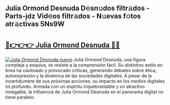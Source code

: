 ## Julia Ormond Desnuda D𝚎sn𝚞dos filtr𝚊dos - Parts-jdz Vid𝚎os filtr𝚊dos - N𝚞evas f𝚘tos atr𝚊ctivas 5Ns9W

# <h2><a href="http://mb3463e.tromn.icu/?c=Julia+Ormond+Desnuda">🔗👉👉👉 Julia Ormond Desnuda 🔗🔗</a></h2>

[![Julia Ormond Desnuda nuevo](https://i.imgur.com/pEAQMta.gif)](http://mb3463e.tromn.icu/?c=Julia+Ormond+Desnuda)
Julia Ormond Desnuda, una figura compleja y esquiva, se resiste a la comprensión fácil. Su distintivo estilo en línea ha cautivado y provocado críticas, generando debates sobre ética, autoexpresión y la dinámica de las sociedades digitales. A pesar de la incertidumbre de sus próximas acciones, su impacto en los medios digitales es profundo. Armada con un espíritu inquebrantable y un atractivo innegable, la influencia de Julia Ormond Desnuda en el panorama digital no tiene paralelo.
